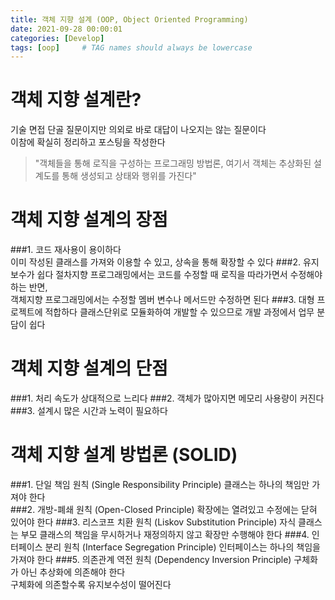 ```yaml
---
title: 객체 지향 설계 (OOP, Object Oriented Programming)
date: 2021-09-28 00:00:01
categories: [Develop]
tags: [oop]     # TAG names should always be lowercase
---
```

# 객체 지향 설계란?
기술 면접 단골 질문이지만 의외로 바로 대답이 나오지는 않는 질문이다  
이참에 확실히 정리하고 포스팅을 작성한다  
> "객체들을 통해 로직을 구성하는 프로그래밍 방법론, 여기서 객체는 추상화된 설계도를 통해 생성되고 상태와 행위를 가진다"

# 객체 지향 설계의 장점
###1. 코드 재사용이 용이하다  
이미 작성된 클래스를 가져와 이용할 수 있고, 상속을 통해 확장할 수 있다
###2. 유지보수가 쉽다
절차지향 프로그래밍에서는 코드를 수정할 때 로직을 따라가면서 수정해야 하는 반면,  
객체지향 프로그래밍에서는 수정할 멤버 변수나 메서드만 수정하면 된다
###3. 대형 프로젝트에 적합하다
클래스단위로 모듈화하여 개발할 수 있으므로 개발 과정에서 업무 분담이 쉽다 

# 객체 지향 설계의 단점
###1. 처리 속도가 상대적으로 느리다
###2. 객체가 많아지면 메모리 사용량이 커진다
###3. 설계시 많은 시간과 노력이 필요하다
    
# 객체 지향 설계 방법론 (SOLID)
###1. 단일 책임 원칙 (Single Responsibility Principle)
클래스는 하나의 책임만 가져야 한다  
###2. 개방-폐쇄 원칙 (Open-Closed Principle)
확장에는 열려있고 수정에는 닫혀 있어야 한다
###3. 리스코프 치환 원칙 (Liskov Substitution Principle)
자식 클래스는 부모 클래스의 책임을 무시하거나 재정의하지 않고 확장만 수행해야 한다
###4. 인터페이스 분리 원칙 (Interface Segregation Principle)
인터페이스는 하나의 책임을 가져야 한다
###5. 의존관계 역전 원칙 (Dependency Inversion Principle)
구체화가 아닌 추상화에 의존해야 한다  
구체화에 의존할수록 유지보수성이 떨어진다